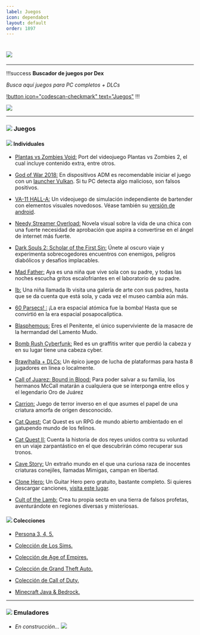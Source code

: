 ```yaml
---
label: Juegos
icon: dependabot
layout: default
order: 1897
---
```


# ![](https://i.postimg.cc/3R53SB35/banner-items-lcdh-1.png)

---


!!!success **Buscador de juegos por Dex**

*Busca aquí juegos para PC completos + DLCs*

[!button icon="codescan-checkmark" text="Juegos"](https://tiny.cc/noirpc)
!!!

![](https://i.postimg.cc/TYNN9ZW6/Proyecto-nuevo-22.png)

---

### ![](https://i.postimg.cc/fyHqs50r/Proyecto-nuevo-2.png) **Juegos**


#### ![](https://i.postimg.cc/s2DT9mVX/Proyecto-nuevo-5.png) Individuales


- [Plantas vs Zombies Void:](https://gamejolt.com/games/Xuwugames_PVZ_Void/714049) Port del videojuego Plantas vs Zombies 2, el cual incluye contenido extra, entre otros.


- [God of War 2018:](https://www.mediafire.com/file/9p2wvvx6rghx3gy/6oW2O18.rar) En dispositivos ADM es recomendable iniciar el juego con un [launcher Vulkan](https://www.nexusmods.com/godofwar/mods/20). Si tu PC detecta algo malicioso, son falsos positivos. 


- [VA-11 HALL-A:](https://www.mediafire.com/folder/70c92n0qz1wzi/VA-11-HALL-A) Un videojuego de simulación independiente de bartender con elementos visuales novedosos. Véase también su [versión de android](https://lcdh.tech/móviles/m-android/#individuales).


- [Needy Streamer Overload:](https://www.mediafire.com/file/u22rammht0klptf/Needy+Streamer+Overload.rar/file) Novela visual sobre la vida de una chica con una fuerte necesidad de aprobación que aspira a convertirse en el ángel de internet más fuerte.


- [Dark Souls 2: Scholar of the First Sin:](https://www.mediafire.com/file/5v1twvcsmqa6igs/DS2-S0TF5.rar?dkey=ut5zrugjis9&r=1843) Únete al oscuro viaje y experimenta sobrecogedores encuentros con enemigos, peligros diabólicos y desafíos implacables.


- [Mad Father:](https://www.mediafire.com/download/jja2hg3uocironx) Aya es una niña que vive sola con su padre, y todas las noches escucha gritos escalofriantes en el laboratorio de su padre.


- [Ib:](https://www.mediafire.com/download/l8y1prhsp8cjlsk) Una niña llamada Ib visita una galería de arte con sus padres, hasta que se da cuenta que está sola, y cada vez el museo cambia aún más.


- [60 Parsecs! :](https://mega.nz/file/aAZRXarC#IU57m4lyYuYq11Uk9LltYE9v7VnmvoVhODphmDpByXQ) ¡La era espacial atómica fue la bomba! Hasta que se convirtió en la era espacial posapocalíptica.


- [Blasphemous:](https://www.mediafire.com/file/dsu23j2oqugekne/Bla7sphem9us0.rar/file?dkey=802wa61ngcd&r=796) Eres el Penitente, el único superviviente de la masacre de la hermandad del Lamento Mudo.


- [Bomb Rush Cyberfunk:](https://www.mediafire.com/download/og8q6o2zcqs2scl) Red es un graffitis writer que perdió la cabeza y en su lugar tiene una cabeza cyber.


- [Brawlhalla + DLCs:](https://www.mediafire.com/file/7fj0t03lc7fhuyg/BRAW_Setup.exe/file) Un épico juego de lucha de plataformas para hasta 8 jugadores en línea o localmente.


- [Call of Juarez: Bound in Blood:](https://mega.nz/#!G9ElhZCa!EhlwKd4nQsZVrt1UzDA0w_xae4WFULZJ5fdXcpHtpqs) Para poder salvar a su familia, los hermanos McCall matarán a cualquiera que se interponga entre ellos y el legendario Oro de Juárez


- [Carrion:](https://www.mediafire.com/file/od52nydh6k3nx7u/Ca1rr3ion-06.11.2022-elamigos.rar/file) Juego de terror inverso en el que asumes el papel de una criatura amorfa de origen desconocido.


- [Cat Quest:](https://www.mediafire.com/download/48latn1uac6frt4) Cat Quest es un RPG de mundo abierto ambientado en el gatupendo mundo de los felinos.


- [Cat Quest II:](https://www.mediafire.com/download/2hq3aevps5umyip) Cuenta la historia de dos reyes unidos contra su voluntad en un viaje zarpantástico en el que descubrirán cómo recuperar sus tronos.


- [Cave Story:](https://www.cavestory.org/download/cave-story.php) Un extraño mundo en el que una curiosa raza de inocentes criaturas conejiles, llamadas Mimigas, campan en libertad.


- [Clone Hero:](https://clonehero.net/releases/) Un Guitar Hero pero gratuito, bastante completo. Si quieres descargar canciones, [visita este lugar](https://chorus.fightthe.pw/).


- [Cult of the Lamb:](https://www.mediafire.com/file/h5zyg730aeb4nua/Cult_of_the_Lamb_Cultist_Edition.rar/file) Crea tu propia secta en una tierra de falsos profetas, aventurándote en regiones diversas y misteriosas.


#### ![](https://i.postimg.cc/s2DT9mVX/Proyecto-nuevo-5.png) Colecciones


- [Persona 3, 4, 5.](https://drive.google.com/drive/u/0/mobile/folders/1jbHCvCk0GeVN3a3kPx8VU0fOQ3ciJyYs)


- [Colección de Los Sims.](https://noiroom.tech/Escritorio/e-juegos#coleccion-los-sims)


- [Colección de Age of Empires.](https://noiroom.tech/Escritorio/e-juegos#coleccion-age-of-empires)


- [Colección de Grand Theft Auto.](https://noiroom.tech/Escritorio/e-juegos#coleccion-gta)


- [Colección de Call of Duty.](https://noiroom.tech/Escritorio/e-juegos#coleccion-call-of-duty)


- [Minecraft Java & Bedrock.](https://noiroom.tech/Tutoriales/minecraft)


---

### ![](https://i.postimg.cc/fyHqs50r/Proyecto-nuevo-2.png) **Emuladores**

- *En construcción... ![](https://images-ext-1.discordapp.net/external/4YQiWQevguiDbfOGmq5orfGp-lMulNDAHYaXL-aHh5M/https/i.imgur.com/tFp98Tp.png?width=31&height=31)*

